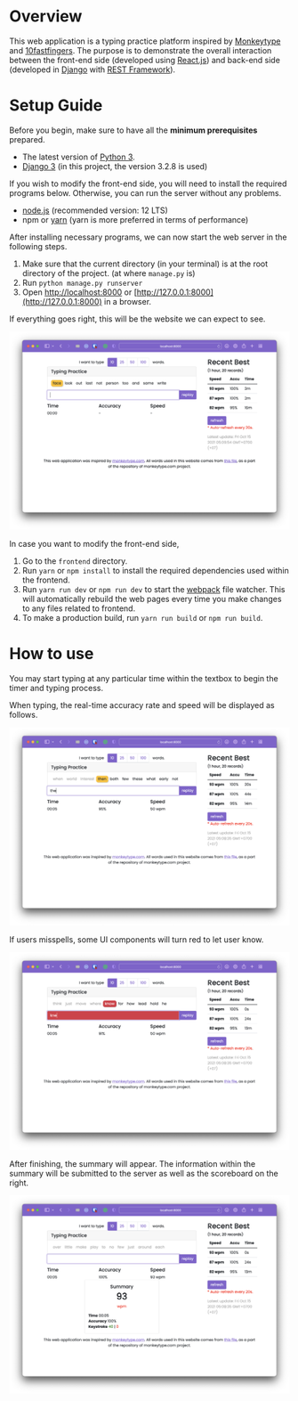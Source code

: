 # Overview

This web application is a typing practice platform inspired by [Monkeytype](https://monkeytype.com) and
[10fastfingers](https://10fastfingers.com). The purpose is to demonstrate the overall interaction between the front-end
side (developed using [React.js](https://reactjs.org)) and back-end side (developed in [Django](https://www.djangoproject.com)
with [REST Framework](https://www.django-rest-framework.org)).

# Setup Guide

Before you begin, make sure to have all the **minimum prerequisites** prepared.

- The latest version of [Python 3](https://www.python.org).
- [Django 3](https://www.djangoproject.com/download/) (in this project, the version 3.2.8 is used)

If you wish to modify the front-end side, you will need to install the required programs below. Otherwise,
you can run the server without any problems.

- [node.js](https://nodejs.org/en/) (recommended version: 12 LTS)
- npm or [yarn](https://yarnpkg.com) (yarn is more preferred in terms of performance)

After installing necessary programs, we can now start the web server in the following steps.

1. Make sure that the current directory (in your terminal) is at the root directory of the project. (at where `manage.py` is)
2. Run `python manage.py runserver`
3. Open [http://localhost:8000](http://localhost:8000) or [http://127.0.0.1:8000](http://127.0.0.1:8000) in a browser.

If everything goes right, this will be the website we can expect to see.

![](docs/normal.png)

In case you want to modify the front-end side,

1. Go to the `frontend` directory.
2. Run `yarn` or `npm install` to install the required dependencies used within the frontend.
3. Run `yarn run dev` or `npm run dev` to start the [webpack](https://webpack.js.org) file watcher. This will automatically
rebuild the web pages every time you make changes to any files related to frontend.
4. To make a production build, run `yarn run build` or `npm run build`.

# How to use

You may start typing at any particular time within the textbox to begin the timer and typing process.

When typing, the real-time accuracy rate and speed will be displayed as follows.

![](docs/typing.png)

If users misspells, some UI components will turn red to let user know.

![](docs/misspelled.png)

After finishing, the summary will appear. The information within the summary will be submitted to the server as well as
the scoreboard on the right.

![](docs/summary.png)
